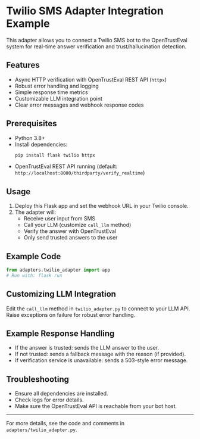 # Twilio SMS Adapter Integration Example

This adapter allows you to connect a Twilio SMS bot to the OpenTrustEval system for real-time answer verification and trust/hallucination detection.

## Features
- Async HTTP verification with OpenTrustEval REST API (`httpx`)
- Robust error handling and logging
- Simple response time metrics
- Customizable LLM integration point
- Clear error messages and webhook response codes

## Prerequisites
- Python 3.8+
- Install dependencies:
  ```bash
  pip install flask twilio httpx
  ```
- OpenTrustEval REST API running (default: `http://localhost:8000/thirdparty/verify_realtime`)

## Usage
1. Deploy this Flask app and set the webhook URL in your Twilio console.
2. The adapter will:
   - Receive user input from SMS
   - Call your LLM (customize `call_llm` method)
   - Verify the answer with OpenTrustEval
   - Only send trusted answers to the user

## Example Code
```python
from adapters.twilio_adapter import app
# Run with: flask run
```

## Customizing LLM Integration
Edit the `call_llm` method in `twilio_adapter.py` to connect to your LLM API. Raise exceptions on failure for robust error handling.

## Example Response Handling
- If the answer is trusted: sends the LLM answer to the user.
- If not trusted: sends a fallback message with the reason (if provided).
- If verification service is unavailable: sends a 503-style error message.

## Troubleshooting
- Ensure all dependencies are installed.
- Check logs for error details.
- Make sure the OpenTrustEval API is reachable from your bot host.

---
For more details, see the code and comments in `adapters/twilio_adapter.py`.
